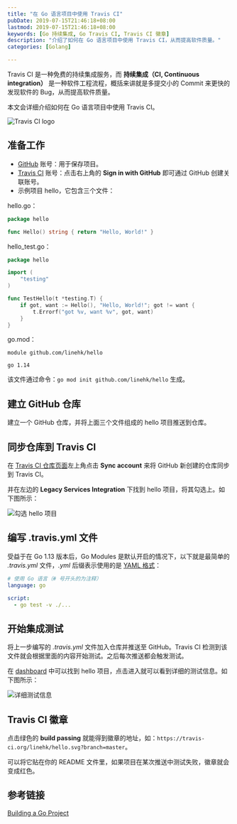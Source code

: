 ```yaml
---
title: "在 Go 语言项目中使用 Travis CI"
pubDate: 2019-07-15T21:46:18+08:00
lastmod: 2019-07-15T21:46:18+08:00
keywords: [Go 持续集成, Go Travis CI, Travis CI 徽章]
description: "介绍了如何在 Go 语言项目中使用 Travis CI，从而提高软件质量。"
categories: [Golang]

---
```


Travis CI 是一种免费的持续集成服务，而 **持续集成（CI, Continuous integration）** 是一种软件工程流程，概括来讲就是多提交小的 Commit 来更快的发现软件的 Bug，从而提高软件质量。

本文会详细介绍如何在 Go 语言项目中使用 Travis CI。

<!--more-->

![Travis CI logo](/images/using-travis-ci-on-golang-project/travis-ci-logo.webp "Travis CI logo")

## 准备工作

* [GitHub](https://github.com/ "GitHub") 账号：用于保存项目。
* [Travis CI](https://travis-ci.org/ "Travis CI") 账号：点击右上角的 **Sign in with GitHub** 即可通过 GitHub 创建关联账号。
* 示例项目 hello，它包含三个文件：

hello.go：

```go
package hello

func Hello() string { return "Hello, World!" }
```

hello_test.go：

```go
package hello

import (
	"testing"
)

func TestHello(t *testing.T) {
	if got, want := Hello(), "Hello, World!"; got != want {
		t.Errorf("got %v, want %v", got, want)
	}
}
```

go.mod：

```text
module github.com/linehk/hello

go 1.14
```

该文件通过命令：`go mod init github.com/linehk/hello` 生成。

## 建立 GitHub 仓库

建立一个 GitHub 仓库，并将上面三个文件组成的 hello 项目推送到仓库。

## 同步仓库到 Travis CI

在 [Travis CI 仓库页面](https://travis-ci.org/account/repositories "Travis CI 仓库页面")左上角点击 **Sync account** 来将 GitHub 新创建的仓库同步到 Travis CI。

并在左边的 **Legacy Services Integration** 下找到 hello 项目，将其勾选上。如下图所示：

![勾选 hello 项目](/images/using-travis-ci-on-golang-project/check-hello-project.webp "勾选 hello 项目")

## 编写 .travis.yml 文件

受益于在 Go 1.13 版本后，Go Modules 是默认开启的情况下，以下就是最简单的 *.travis.yml* 文件，*.yml* 后缀表示使用的是 [YAML 格式](https://zh.wikipedia.org/wiki/YAML "YAML 格式")：

```yaml
# 使用 Go 语言（# 号开头的为注释）
language: go

script:
  - go test -v ./...
```

## 开始集成测试

将上一步编写的 *.travis.yml* 文件加入仓库并推送至 GitHub。Travis CI 检测到该文件就会根据里面的内容开始测试。之后每次推送都会触发测试。

在 [dashboard](https://travis-ci.org/dashboard "dashboard") 中可以找到 hello 项目，点击进入就可以看到详细的测试信息。如下图所示：

![详细测试信息](/images/using-travis-ci-on-golang-project/detailed-test-information.webp "详细测试信息")

## Travis CI 徽章

点击绿色的 **build passing** 就能得到徽章的地址，如：`https://travis-ci.org/linehk/hello.svg?branch=master`。

可以将它贴在你的 README 文件里，如果项目在某次推送中测试失败，徽章就会变成红色。

## 参考链接

[Building a Go Project](https://docs.travis-ci.com/user/languages/go/ "Building a Go Project")